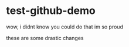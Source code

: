 # test-github-demo

wow, i didnt know you could do that im so proud

these are some drastic changes
